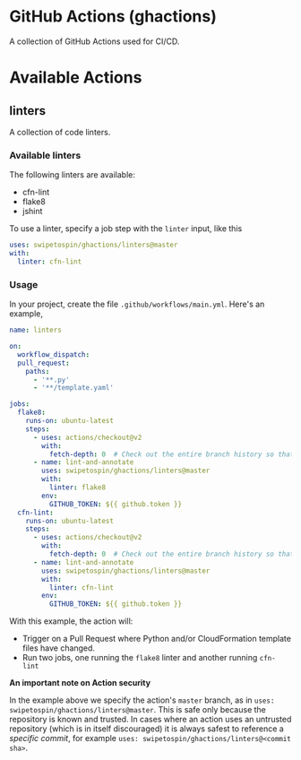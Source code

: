 # GitHub Actions (ghactions)

A collection of GitHub Actions used for CI/CD.

# Available Actions

## linters

A collection of code linters.

### Available linters

The following linters are available:
  * cfn-lint
  * flake8
  * jshint

To use a linter, specify a job step with the `linter` input, like this

```yaml
uses: swipetospin/ghactions/linters@master
with:
  linter: cfn-lint
```

### Usage

In your project, create the file `.github/workflows/main.yml`. Here's an example,
```yaml
name: linters

on:
  workflow_dispatch:
  pull_request:
    paths:
      - '**.py'
      - '**/template.yaml'

jobs:
  flake8:
    runs-on: ubuntu-latest
    steps:
      - uses: actions/checkout@v2
        with:
          fetch-depth: 0  # Check out the entire branch history so that diffs diff against all branch-modified files.
      - name: lint-and-annotate
        uses: swipetospin/ghactions/linters@master
        with:
          linter: flake8
        env:
          GITHUB_TOKEN: ${{ github.token }}
  cfn-lint:
    runs-on: ubuntu-latest
    steps:
      - uses: actions/checkout@v2
        with:
          fetch-depth: 0  # Check out the entire branch history so that diffs diff against all branch-modified files.
      - name: lint-and-annotate
        uses: swipetospin/ghactions/linters@master
        with:
          linter: cfn-lint
        env:
          GITHUB_TOKEN: ${{ github.token }}
```

With this example, the action will:
  * Trigger on a Pull Request where Python and/or CloudFormation template files have changed.
  * Run two jobs, one running the `flake8` linter and another running `cfn-lint`

**An important note on Action security**

In the example above we specify the action's `master` branch, as in `uses: swipetospin/ghactions/linters@master`.
This is safe only because the repository is known and trusted. In cases where an action uses an untrusted repository
(which is in itself discouraged) it is always safest to reference a *specific commit*,
for example `uses: swipetospin/ghactions/linters@<commit sha>`.

